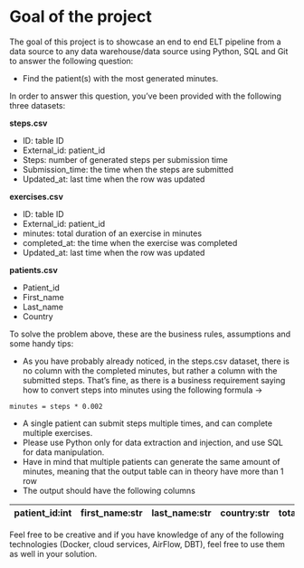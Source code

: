 # Goal of the project

The goal of this project is to showcase an end to end ELT pipeline from a data source to
any data warehouse/data source using Python, SQL and Git to answer the following
question:

- Find the patient(s) with the most generated minutes.

In order to answer this question, you’ve been provided with the following three datasets:

**steps.csv**

  - ID: table ID
  - External_id: patient_id
  - Steps: number of generated steps per submission time
  - Submission_time: the time when the steps are submitted
  - Updated_at: last time when the row was updated

**exercises.csv**

  - ID: table ID
  - External_id: patient_id
  - minutes: total duration of an exercise in minutes
  - completed_at: the time when the exercise was completed
  - Updated_at: last time when the row was updated

**patients.csv**

  - Patient_id
  - First_name
  - Last_name
  -  Country

To solve the problem above, these are the business rules, assumptions and some handy tips:

- As you have probably already noticed, in the steps.csv dataset, there is no column with
the completed minutes, but rather a column with the submitted steps. That’s fine, as
there is a business requirement saying how to convert steps into minutes using the
following formula ->


`minutes = steps * 0.002`

- A single patient can submit steps multiple times, and can complete multiple exercises.
- Please use Python only for data extraction and injection, and use SQL for data
manipulation.
- Have in mind that multiple patients can generate the same amount of minutes, meaning
that the output table can in theory have more than 1 row
- The output should have the following columns

|patient_id:int | first_name:str | last_name:str | country:str | total_minutes:int |
|---------------|----------------|---------------|---------------|-----------------|


Feel free to be creative and if you have knowledge of any of the following technologies (Docker,
cloud services, AirFlow, DBT), feel free to use them as well in your solution. 


